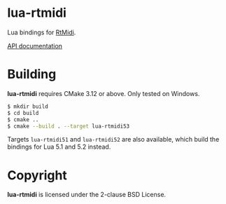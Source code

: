 # lua-rtmidi

Lua bindings for [RtMidi](http://www.music.mcgill.ca/~gary/rtmidi/index.html).

[API documentation](./doc/index.md)

# Building

**lua-rtmidi** requires CMake 3.12 or above. Only tested on Windows.

```sh
$ mkdir build
$ cd build
$ cmake ..
$ cmake --build . --target lua-rtmidi53
```

Targets `lua-rtmidi51` and `lua-rtmidi52` are also available, which build the
bindings for Lua 5.1 and 5.2 instead.

# Copyright

**lua-rtmidi** is licensed under the 2-clause BSD License.
